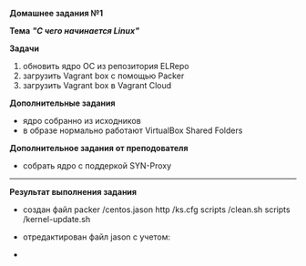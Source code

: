 **Домашнее задания №1**

**Тема** ***"С чего начинается Linux"***

**Задачи**
1. обновить ядро ОС из репозитория ELRepo
2. загрузить Vagrant box с помощью Packer
3. загрузить Vagrant box в Vagrant Cloud

**Дополнительные задания**
- ядро собранно из исходников
- в образе нормально работают VirtualBox Shared Folders

**Дополнительное задания от преподователя**
- собрать ядро с поддеркой SYN-Proxy
---
**Результат выполнения задания**
- создан файл
     packer /centos.jason
     http /ks.cfg
     scripts /clean.sh
     scripts /kernel-update.sh

- отредактирован файл jason с учетом:
* 

